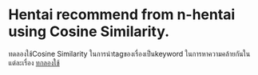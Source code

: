 # Hentai recommend from n-hentai using Cosine Similarity.

<a>ทดลองใช้Cosine Similarity ในการนำtagของเรื่องเป็นkeyword ในการหาความคล้ายกันในแต่ละเรื่อง</a>
<a href="https://colab.research.google.com/drive/1zQBmQYhzYxKfX0fkTYwlyj2_HoEpEt0u">ทกลองใช้</a>
